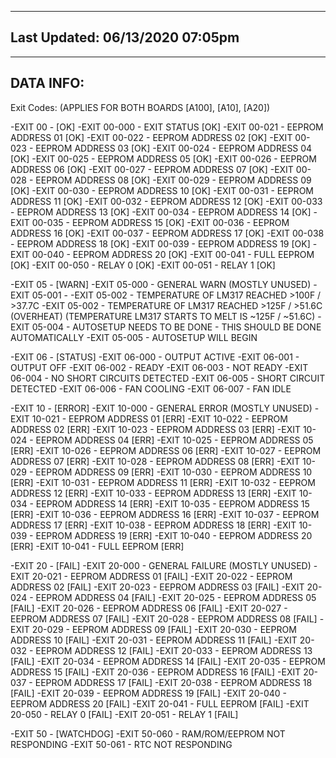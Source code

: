 --------------------------------
Last Updated: 06/13/2020 07:05pm
--------------------------------


--------------------------------
DATA INFO:
--------------------------------


Exit Codes: (APPLIES FOR BOTH BOARDS [A100], [A10], [A20])

   -EXIT 00 - [OK]
      -EXIT 00-000 - EXIT STATUS       [OK]
      -EXIT 00-021 - EEPROM ADDRESS 01 [OK]
      -EXIT 00-022 - EEPROM ADDRESS 02 [OK]
      -EXIT 00-023 - EEPROM ADDRESS 03 [OK]
      -EXIT 00-024 - EEPROM ADDRESS 04 [OK]
      -EXIT 00-025 - EEPROM ADDRESS 05 [OK]
      -EXIT 00-026 - EEPROM ADDRESS 06 [OK]
      -EXIT 00-027 - EEPROM ADDRESS 07 [OK]
      -EXIT 00-028 - EEPROM ADDRESS 08 [OK]
      -EXIT 00-029 - EEPROM ADDRESS 09 [OK]
      -EXIT 00-030 - EEPROM ADDRESS 10 [OK]
      -EXIT 00-031 - EEPROM ADDRESS 11 [OK]
      -EXIT 00-032 - EEPROM ADDRESS 12 [OK]
      -EXIT 00-033 - EEPROM ADDRESS 13 [OK]
      -EXIT 00-034 - EEPROM ADDRESS 14 [OK]
      -EXIT 00-035 - EEPROM ADDRESS 15 [OK]
      -EXIT 00-036 - EEPROM ADDRESS 16 [OK]
      -EXIT 00-037 - EEPROM ADDRESS 17 [OK]
      -EXIT 00-038 - EEPROM ADDRESS 18 [OK]
      -EXIT 00-039 - EEPROM ADDRESS 19 [OK]
      -EXIT 00-040 - EEPROM ADDRESS 20 [OK]
      -EXIT 00-041 - FULL EEPROM       [OK]
      -EXIT 00-050 - RELAY 0           [OK]
      -EXIT 00-051 - RELAY 1           [OK]

   -EXIT 05 - [WARN]
      -EXIT 05-000 - GENERAL WARN (MOSTLY UNUSED)
      -EXIT 05-001 - 
      -EXIT 05-002 - TEMPERATURE OF LM317 REACHED >100F / >37.7C
      -EXIT 05-002 - TEMPERATURE OF LM317 REACHED >125F / >51.6C (OVERHEAT) (TEMPERATURE LM317 STARTS TO MELT IS ~125F / ~51.6C)
      -EXIT 05-004 - AUTOSETUP NEEDS TO BE DONE - THIS SHOULD BE DONE AUTOMATICALLY
      -EXIT 05-005 - AUTOSETUP WILL BEGIN

   -EXIT 06 - [STATUS]
      -EXIT 06-000 - OUTPUT ACTIVE
      -EXIT 06-001 - OUTPUT OFF
      -EXIT 06-002 - READY
      -EXIT 06-003 - NOT READY
      -EXIT 06-004 - NO SHORT CIRCUITS DETECTED
      -EXIT 06-005 - SHORT CIRCUIT DETECTED
      -EXIT 06-006 - FAN COOLING
      -EXIT 06-007 - FAN IDLE 

   -EXIT 10 - [ERROR]
      -EXIT 10-000 - GENERAL ERROR (MOSTLY UNUSED)
      -EXIT 10-021 - EEPROM ADDRESS 01 [ERR]
      -EXIT 10-022 - EEPROM ADDRESS 02 [ERR]
      -EXIT 10-023 - EEPROM ADDRESS 03 [ERR]
      -EXIT 10-024 - EEPROM ADDRESS 04 [ERR]
      -EXIT 10-025 - EEPROM ADDRESS 05 [ERR]
      -EXIT 10-026 - EEPROM ADDRESS 06 [ERR]
      -EXIT 10-027 - EEPROM ADDRESS 07 [ERR]
      -EXIT 10-028 - EEPROM ADDRESS 08 [ERR]
      -EXIT 10-029 - EEPROM ADDRESS 09 [ERR]
      -EXIT 10-030 - EEPROM ADDRESS 10 [ERR]
      -EXIT 10-031 - EEPROM ADDRESS 11 [ERR]
      -EXIT 10-032 - EEPROM ADDRESS 12 [ERR]
      -EXIT 10-033 - EEPROM ADDRESS 13 [ERR]
      -EXIT 10-034 - EEPROM ADDRESS 14 [ERR]
      -EXIT 10-035 - EEPROM ADDRESS 15 [ERR]
      -EXIT 10-036 - EEPROM ADDRESS 16 [ERR]
      -EXIT 10-037 - EEPROM ADDRESS 17 [ERR]
      -EXIT 10-038 - EEPROM ADDRESS 18 [ERR]
      -EXIT 10-039 - EEPROM ADDRESS 19 [ERR]
      -EXIT 10-040 - EEPROM ADDRESS 20 [ERR]
      -EXIT 10-041 - FULL EEPROM       [ERR]

   -EXIT 20 - [FAIL]
      -EXIT 20-000 - GENERAL FAILURE (MOSTLY UNUSED)
      -EXIT 20-021 - EEPROM ADDRESS 01 [FAIL]
      -EXIT 20-022 - EEPROM ADDRESS 02 [FAIL]
      -EXIT 20-023 - EEPROM ADDRESS 03 [FAIL]
      -EXIT 20-024 - EEPROM ADDRESS 04 [FAIL]
      -EXIT 20-025 - EEPROM ADDRESS 05 [FAIL]
      -EXIT 20-026 - EEPROM ADDRESS 06 [FAIL]
      -EXIT 20-027 - EEPROM ADDRESS 07 [FAIL]
      -EXIT 20-028 - EEPROM ADDRESS 08 [FAIL]
      -EXIT 20-029 - EEPROM ADDRESS 09 [FAIL]
      -EXIT 20-030 - EEPROM ADDRESS 10 [FAIL]
      -EXIT 20-031 - EEPROM ADDRESS 11 [FAIL]
      -EXIT 20-032 - EEPROM ADDRESS 12 [FAIL]
      -EXIT 20-033 - EEPROM ADDRESS 13 [FAIL]
      -EXIT 20-034 - EEPROM ADDRESS 14 [FAIL]
      -EXIT 20-035 - EEPROM ADDRESS 15 [FAIL]
      -EXIT 20-036 - EEPROM ADDRESS 16 [FAIL]
      -EXIT 20-037 - EEPROM ADDRESS 17 [FAIL]
      -EXIT 20-038 - EEPROM ADDRESS 18 [FAIL]
      -EXIT 20-039 - EEPROM ADDRESS 19 [FAIL]
      -EXIT 20-040 - EEPROM ADDRESS 20 [FAIL]
      -EXIT 20-041 - FULL EEPROM       [FAIL]
      -EXIT 20-050 - RELAY 0           [FAIL]
      -EXIT 20-051 - RELAY 1           [FAIL]

   -EXIT 50 - [WATCHDOG]
      -EXIT 50-060 - RAM/ROM/EEPROM NOT RESPONDING
      -EXIT 50-061 - RTC NOT RESPONDING